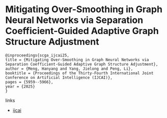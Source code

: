 # Mitigating Over-Smoothing in Graph Neural Networks via Separation Coefficient-Guided Adaptive Graph Structure Adjustment

```
@inproceedings{scga_ijcai25,
title = {Mitigating Over-Smoothing in Graph Neural Networks via Separation Coefficient-Guided Adaptive Graph Structure Adjustment},
author = {Meng, Hanyang and Yang, Jielong and Peng, Li},
booktitle = {Proceedings of the Thirty-Fourth International Joint Conference on Artificial Intelligence (IJCAI)},
pages = {5959--5966},
year = {2025}
}
```

links
- [ijcai](https://www.ijcai.org/proceedings/2025/663)
